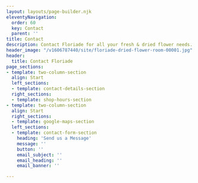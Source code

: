 ```yaml
---
layout: layouts/page-builder.njk
eleventyNavigation:
  order: 60
  key: Contact
  parent: ''
title: Contact
description: Contact Floriade for all your fresh & dried flower needs.
header_image: "/v1606787440/site/floriade-dried-flower-room-00001.jpg"
header:
  title: Contact Floriade
page_sections:
- template: two-column-section
  align: Start
  left_sections:
  - template: contact-details-section
  right_sections:
  - template: shop-hours-section
- template: two-column-section
  align: Start
  right_sections:
  - template: google-maps-section
  left_sections:
  - template: contact-form-section
    heading: 'Send us a Message'
    message: ''
    button: ''
    email_subject: ''
    email_heading: ''
    email_banner: ''

---
```

